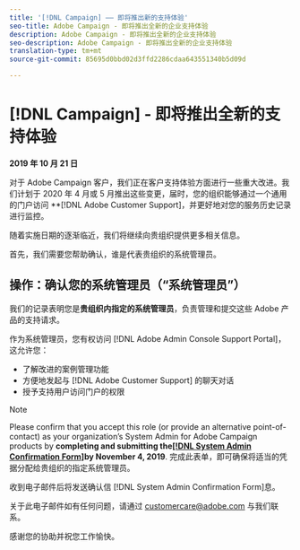 ```yaml
---
title: '[!DNL Campaign] —— 即将推出新的支持体验'
seo-title: Adobe Campaign - 即将推出全新的企业支持体验
description: Adobe Campaign - 即将推出全新的企业支持体验
seo-description: Adobe Campaign - 即将推出全新的企业支持体验
translation-type: tm+mt
source-git-commit: 85695d0bbd02d3ffd2286cdaa643551340b5d09d

---
```



# [!DNL Campaign] - 即将推出全新的支持体验

**2019 年 10 月 21 日**

对于 Adobe Campaign 客户，我们正在客户支持体验方面进行一些重大改进。我们计划于 2020 年 4 月或 5 月推出这些变更，届时，您的组织能够通过一个通用的门户访问 **[!DNL Adobe Customer Support]，并更好地对您的服务历史记录进行监控。

随着实施日期的逐渐临近，我们将继续向贵组织提供更多相关信息。

首先，我们需要您帮助确认，谁是代表贵组织的系统管理员。

## 操作：确认您的系统管理员（“系统管理员”）

我们的记录表明您是&#x200B;**贵组织内指定的系统管理员**，负责管理和提交这些 Adobe 产品的支持请求。

作为系统管理员，您有权访问 [!DNL Adobe Admin Console Support Portal]，这允许您：

* 了解改进的案例管理功能
* 方便地发起与 [!DNL Adobe Customer Support] 的聊天对话
* 授予支持用户访问门户的权限

>[!NOTE]
>Please confirm that you accept this role (or provide an alternative point-of-contact) as your organization’s System Admin for Adobe Campaign products by **completing and submitting the[[!DNL System Admin Confirmation Form]](https://adobe.allegiancetech.com/cgi-bin/qwebcorporate.dll?idx=SSSVH6)by November 4, 2019**.
>完成此表单，即可确保将适当的凭据分配给贵组织的指定系统管理员。

收到电子邮件后将发送确认信 [!DNL System Admin Confirmation Form]息。

关于此电子邮件如有任何问题，请通过 customercare@adobe.com 与我们联系。

感谢您的协助并祝您工作愉快。
